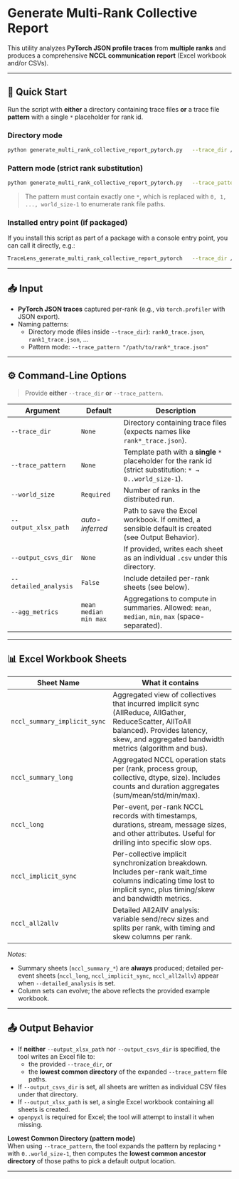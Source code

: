 <!--
Copyright (c) 2024 - 2025 Advanced Micro Devices, Inc. All rights reserved.

See LICENSE for license information.
-->

# Generate Multi-Rank Collective Report

This utility analyzes **PyTorch JSON profile traces** from **multiple ranks** and produces a comprehensive **NCCL communication report** (Excel workbook and/or CSVs). 

---

## 🚀 Quick Start

Run the script with **either** a directory containing trace files **or** a trace file **pattern** with a single `*` placeholder for rank id.

### Directory mode
```bash
python generate_multi_rank_collective_report_pytorch.py   --trace_dir /path/to/traces   --world_size 8
```

### Pattern mode (strict rank substitution)
```bash
python generate_multi_rank_collective_report_pytorch.py   --trace_pattern "/logs/job123/rank*/trace.json"   --world_size 8
```

> The pattern must contain exactly one `*`, which is replaced with `0, 1, ..., world_size-1` to enumerate rank file paths.

### Installed entry point (if packaged)
If you install this script as part of a package with a console entry point, you can call it directly, e.g.:
```bash
TraceLens_generate_multi_rank_collective_report_pytorch   --trace_dir /path/to/traces   --world_size 8
```
---

## 📥 Input

- **PyTorch JSON traces** captured per-rank (e.g., via `torch.profiler` with JSON export).
- Naming patterns:
  - Directory mode (files inside `--trace_dir`): `rank0_trace.json`, `rank1_trace.json`, ...
  - Pattern mode: `--trace_pattern "/path/to/rank*_trace.json"`

---

## ⚙️ Command-Line Options

> Provide **either** `--trace_dir` **or** `--trace_pattern`.

| Argument | Default | Description |
|---|---|---|
| `--trace_dir` | `None` | Directory containing trace files (expects names like `rank*_trace.json`). |
| `--trace_pattern` | `None` | Template path with a **single** `*` placeholder for the rank id (strict substitution: `* → 0..world_size-1`). |
| `--world_size` | `Required` | Number of ranks in the distributed run.  |
| `--output_xlsx_path` | _auto-inferred_ | Path to save the Excel workbook. If omitted, a sensible default is created (see Output Behavior). |
| `--output_csvs_dir` | `None` | If provided, writes each sheet as an individual `.csv` under this directory. |
| `--detailed_analysis` | `False` | Include detailed per-rank sheets (see below). |
| `--agg_metrics` | `mean median min max` | Aggregations to compute in summaries. Allowed: `mean`, `median`, `min`, `max` (space-separated). |


---

## 📊 Excel Workbook Sheets

| Sheet Name | What it contains |
|---|---|
| `nccl_summary_implicit_sync` | Aggregated view of collectives that incurred implicit sync (AllReduce, AllGather, ReduceScatter, AllToAll balanced). Provides latency, skew, and aggregated bandwidth metrics (algorithm and bus). |
| `nccl_summary_long` | Aggregated NCCL operation stats per (rank, process group, collective, dtype, size). Includes counts and duration aggregates (sum/mean/std/min/max). |
| `nccl_long` | Per-event, per-rank NCCL records with timestamps, durations, stream, message sizes, and other attributes. Useful for drilling into specific slow ops. |
| `nccl_implicit_sync` | Per-collective implicit synchronization breakdown. Includes per-rank wait_time columns indicating time lost to implicit sync, plus timing/skew and bandwidth metrics. |
| `nccl_all2allv` | Detailed All2AllV analysis: variable send/recv sizes and splits per rank, with timing and skew columns per rank. |

_Notes:_
- Summary sheets (`nccl_summary_*`) are **always** produced; detailed per-event sheets (`nccl_long`, `nccl_implicit_sync`, `nccl_all2allv`) appear when `--detailed_analysis` is set.
- Column sets can evolve; the above reflects the provided example workbook.
---

## 📤 Output Behavior

- If **neither** `--output_xlsx_path` nor `--output_csvs_dir` is specified, the tool writes an Excel file to:
  - the provided `--trace_dir`, or
  - the **lowest common directory** of the expanded `--trace_pattern` file paths.
- If `--output_csvs_dir` is set, all sheets are written as individual CSV files under that directory.
- If `--output_xlsx_path` is set, a single Excel workbook containing all sheets is created.
- `openpyxl` is required for Excel; the tool will attempt to install it when missing.

**Lowest Common Directory (pattern mode)**  
When using `--trace_pattern`, the tool expands the pattern by replacing `*` with `0..world_size-1`, then computes the **lowest common ancestor directory** of those paths to pick a default output location.

---


